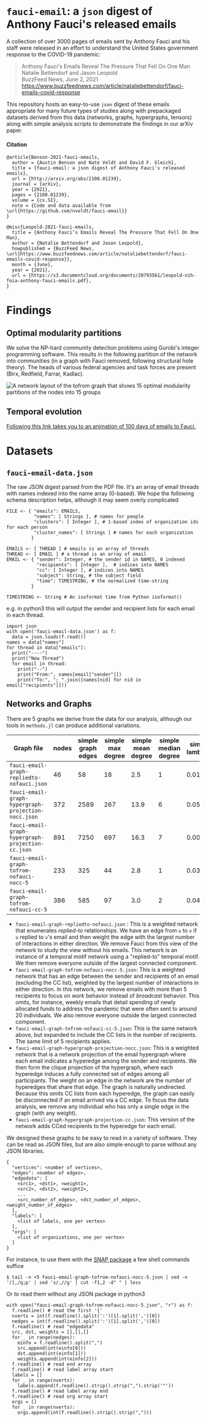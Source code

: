 `fauci-email`: a `json` digest of Anthony Fauci's released emails
====================

A collection of over 3000 pages of emails sent by Anthony Fauci and his staff were released in an effort to understand the United States government response to the COVID-19 pandemic:

> Anthony Fauci's Emails Reveal The Pressure That Fell On One Man   
> Natalie Bettendorf and Jason Leopold    
> BuzzFeed News, June 2, 2021   
> https://www.buzzfeednews.com/article/nataliebettendorf/fauci-emails-covid-response

This repository hosts an easy-to-use `json` digest of these emails appropriate for many future types of studies along with prepackaged datasets derived from this data (networks, graphs, hypergraphs, tensors) along with simple analysis scripts to demonstrate the findings in our arXiv paper.



#### Citation

    @article{Benson-2021-fauci-emails,
      author = {Austin Benson and Nate Veldt and David F. Gleich},
      title = {fauci-email: a json digest of Anthony Fauci's released emails},
      url = {http://arxiv.org/abs/2108.01239},
      journal = {arXiv},
      year = {2021},
      pages = {2108.01239},
      volume = {cs.SI},
      note = {Code and data available from \url{https://github.com/nveldt/fauci-email}}
    }

    @misc{Leopold-2021-fauci-emails,
      title = {Anthony Fauci’s Emails Reveal The Pressure That Fell On One Man},
      author = {Natalie Bettendorf and Jason Leopold},
      howpublished = {BuzzFeed News, \url{https://www.buzzfeednews.com/article/nataliebettendorf/fauci-emails-covid-response}},
      month = {June},
      year = {2021},
      url = {https://s3.documentcloud.org/documents/20793561/leopold-nih-foia-anthony-fauci-emails.pdf},
    }

Findings
========

Optimal modularity partitions
-----------------------------
We solve the NP-hard community detection problems using Gurobi's integer programming software. This results in the following partition of the network into communities (in a graph with Fauci removed, following structural hole theory). The heads of various federal agencies and task forces are present (Birx, Redfield, Farrar, Kadlac).

![A network layout of the tofrom graph that shows 15 optimal modularity partitions of the nodes into 15 groups](figures/modularity-tofrom.jpg)

Temporal evolution
------------------

[Following this link takes you to an animation of 100 days of emails to Fauci.](figures/anim-mod.mp4)

Datasets
========

`fauci-email-data.json`
------------------------
The raw JSON digest parsed from the PDF file. It's an array of email threads with names indexed into the name array (0-based). We hope the following schema description helps, although it may seem overly complicated

    FILE <- { "emails": EMAILS,
              "names": [ Strings ], # names for people
              "clusters": [ Integer ], # 1-based index of organization ids for each person
              "cluster_names": [ Strings ] # names for each organization
             }

    EMAILS <- [ THREAD ] # emails is an array of threads
    THREAD <- [ EMAIL ] # a thread is an array of email
    EMAIL <- { "sender": Integer, # the sender id in NAMES, 0 indexed
               "recipients": [ Integer ],  # indices into NAMES
               "cc": [ Integer ], # indices into NAMES
               "subject": String, # the subject field
               "time": TIMESTRING, # the normalized time-string
             }

    TIMESTRING <- String # An isoformat time from Python isoformat()

e.g. in python3 this will output the sender and recipient lists for each email in each thread.

    import json
    with open('fauci-email-data.json') as f:
      data = json.loads(f.read())
    names = data["names"]
    for thread in data["emails"]:
      print("----")
      print("New Thread")
      for email in thread:
        print("--")
        print("From:", names[email["sender"]])
        print("To:", "; ".join([names[nid] for nid in email["recipients"]]))


Networks and Graphs
-------------------

There are 5 graphs we derive from the data for our analysis,
although our tools in `methods.jl` can produce additional variations.

| Graph file | nodes | simple graph<br> edges | simple<br> max degree | simple<br> mean degree | simple<br> median degree | simple<br> lambda2 || weighted graph<br> loops | weighted <br> volume | max weighted<br> degree | mean weighted<br> degree | median weighted<br> degree | weighted<br> lambda2 |
| ---------- | --- | --- |  --- | --- | --- | --- | ---| --- | --- |  --- | --- | --- | --- |
| `fauci-email-graph-repliedto-nofauci.json` | 46 | 58 | 18 | 2.5 | 1 | 0.0167 |  | 2 | 435 | 7 | 91 | 9.5 | 3 | 0.0082 | 
| `fauci-email-graph-hypergraph-projection-nocc.json` | 372 | 2589 | 267 | 13.9 | 6 | 0.0536 |  | 0 | 13120 | 0 | 1998 | 35.3 | 11 | 0.0346 | 
| `fauci-email-graph-hypergraph-projection-cc.json`| 891 | 7250 | 697 | 16.3 | 7 | 0.0084 |  | 0 | 76910 | 0 | 4524 | 86.3 | 11 | 0.005 | 
| `fauci-email-graph-tofrom-nofauci-nocc-5`| 233 | 325 | 44 | 2.8 | 1 | 0.0331 |  | 2 | 1168 | 2 | 102 | 5.0 | 2 | 0.0309 | 
| `fauci-email-graph-tofrom-nofauci-cc-5` | 386 | 585 | 97 | 3.0 | 2 | 0.0438 |  | 9 | 2173 | 15 | 247 | 5.6 | 2 | 0.0316 | 



- `fauci-email-graph-repliedto-nofauci.json` : This is a weighted network that enumerates _replied-to_ relationships. We have an edge from `u` to `v` if `u` replied to `v`'s email and then weight the edge with the largest number of interactions in either direction. We remove Fauci from this view of the network to study the view without his emails. This network is an instance of a temporal motif network using a "replied-to" temporal motif. We then remove everyone outside of the largest connected component.
- `fauci-email-graph-tofrom-nofauci-nocc-5.json`: This is a weighted network that has an edge between the sender and recipients of an email (excluding the CC list), weighted by the largest number of interactions in either direction. In this network, we remove emails with more than 5 recipients to focus on _work_ behavior instead of _broadcast_ behavior. This omits, for instance, weekly emails that detail spending of newly allocated funds to address the pandemic that were often sent to around 20 individuals. We also remove everyone outside the largest connected component.
- `fauci-email-graph-tofrom-nofauci-cc-5.json`:  This is the same network above, but expanded to include the CC lists in the number of recipients. The same limit of 5 recipients applies.
- `fauci-email-graph-hypergraph-projection-nocc.json`:  This is a weighted network that is a network projection of the email hypergraph where each email indicates a hyperedge among the sender and recipients. We then form the clique projection of the hypergraph, where each hyperedge induces a fully connected set of edges among all participants. The weight on an edge in the network are the number of hyperedges that share that edge. The graph is naturally undirected. Because this omits CC lists from each hyperedge, the graph can easily be disconnected if an email arrived via a CC edge. To focus the data analysis, we remove any individual who has only a single edge in the graph (with any weight).
- `fauci-email-graph-hypergraph-projection-cc.json`: This version of the network adds CCed recipients to the hyperedge for each email.

We designed these graphs to be easy to read in a variety of software. They can be read as JSON files, but are also simple enough to parse without any JSON libraries.

    {
      "vertices": <number of vertices>,
      "edges": <number of edges>,
      "edgedata": [
        <src1>, <dst1>, <weight1>,
        <src2>, <dst2>, <weight2>,
        ...
        <src_number_of_edges>, <dst_number_of_edges>, <weight_number_of_edges>
      ],
      "labels": [
        <list of labels, one per vertex>
      ],
      "orgs": [
        <list of organizations, one per vertex>
      ]
    }

 For instance, to use them with the [SNAP package](https://snap.stanford.edu/) a few shell commands suffice

    $ tail -n +5 fauci-email-graph-tofrom-nofauci-nocc-5.json | sed -n '/],/q;p' | sed 's/,//g' | cut -f1,2 -d" " | less

Or to read them without any JSON package in python3

    with open("fauci-email-graph-tofrom-nofauci-nocc-5.json", "r") as f:
      f.readline() # read the first '{'
      nverts = int(f.readline().split(':')[1].split(',')[0])
      nedges = int(f.readline().split(':')[1].split(',')[0])
      f.readline() # read "edgedata"
      src, dst, weights = [],[],[]
      for _ in range(nedges):
        einfo = f.readline().split(",")
        src.append(int(einfo[0]))
        dst.append(int(einfo[1]))
        weights.append(int(einfo[2]))
      f.readline() # read end array
      f.readline() # read label array start
      labels = []
      for _ in range(nverts):
        labels.append(f.readline().strip().strip(",").strip('"'))
      f.readline() # read label array end
      f.readline() # read org array start
      orgs = []
      for _ in range(nverts):
        orgs.append(int(f.readline().strip().strip(",")))
